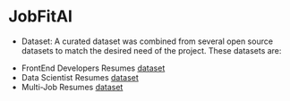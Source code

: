 # JobFitAI

- Dataset:
A curated dataset was combined from several open source datasets to match the desired need of the project. These datasets are:
 * FrontEnd Developers Resumes [dataset](https://huggingface.co/datasets/LithiVR/Resumes/tree/main)
 * Data Scientist Resumes [dataset](https://www.kaggle.com/datasets/mukund23/a-perfect-fit/data)
 * Multi-Job Resumes [dataset](https://www.kaggle.com/datasets/youssefkhalil/resumes-images-datasets/data)
